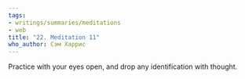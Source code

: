 ```yaml
---
tags:
- writings/summaries/meditations
- web
title: "22. Meditation 11"
who_author: Сэм Харрис
---
```


Practice with your eyes open, and drop any identification with thought.